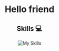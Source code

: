 <h1 align="center"> Hello friend </h1>

<div align="center">
<h2> Skills 💻</h2>

![My Skills](https://skillicons.dev/icons?i=js,next,jquery,ts,php,mysql,html,css,sass,react,git)
</div>
